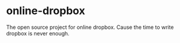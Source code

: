 # online-dropbox
The open source project for online dropbox. Cause the time to write dropbox is never enough.
